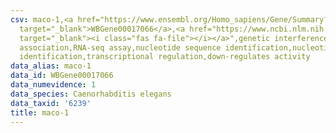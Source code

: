```yaml
---
csv: maco-1,<a href="https://www.ensembl.org/Homo_sapiens/Gene/Summary?db=core;g=WBGene00017066"
  target="_blank">WBGene00017066</a>,<a href="https://www.ncbi.nlm.nih.gov/pubmed/27496166"
  target="_blank"><i class="fas fa-file"></i></a>",genetic interference,functional
  association,RNA-seq assay,nucleotide sequence identification,nucleotide sequence
  identification,transcriptional regulation,down-regulates activity
data_alias: maco-1
data_id: WBGene00017066
data_numevidence: 1
data_species: Caenorhabditis elegans
data_taxid: '6239'
title: maco-1
---
```

